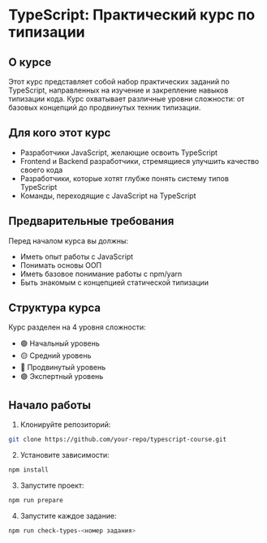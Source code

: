 # TypeScript: Практический курс по типизации

## О курсе

Этот курс представляет собой набор практических заданий по TypeScript, направленных на изучение и закрепление навыков типизации кода. Курс охватывает различные уровни сложности: от базовых концепций до продвинутых техник типизации.

## Для кого этот курс

- Разработчики JavaScript, желающие освоить TypeScript
- Frontend и Backend разработчики, стремящиеся улучшить качество своего кода
- Разработчики, которые хотят глубже понять систему типов TypeScript
- Команды, переходящие с JavaScript на TypeScript

## Предварительные требования

Перед началом курса вы должны:
- Иметь опыт работы с JavaScript
- Понимать основы ООП
- Иметь базовое понимание работы с npm/yarn
- Быть знакомым с концепцией статической типизации

## Структура курса

Курс разделен на 4 уровня сложности:
- 🟢 Начальный уровень
- 🟡 Средний уровень
- 🔴 Продвинутый уровень
- 🟣 Экспертный уровень

## Начало работы

1. Клонируйте репозиторий:
```bash
git clone https://github.com/your-repo/typescript-course.git
```

2. Установите зависимости:
```bash
npm install
```

3. Запустите проект:
```bash
npm run prepare
```

4. Запустите каждое задание:
```bash
npm run check-types-<номер задания>
```


